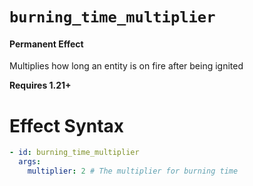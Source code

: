 # `burning_time_multiplier`
#### Permanent Effect

Multiplies how long an entity is on fire after being ignited

**Requires 1.21+**

# Effect Syntax
```yaml
- id: burning_time_multiplier
  args:
    multiplier: 2 # The multiplier for burning time
```